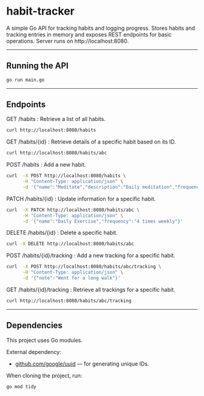 # habit-tracker

A simple Go API for tracking habits and logging progress. Stores habits and tracking entries in memory and exposes REST endpoints for basic operations. Server runs on http://localhost:8080.

---

## Running the API

```bash
go run main.go
```

---

## Endpoints

GET /habits : Retrieve a list of all habits.
```bash
curl http://localhost:8080/habits
```

GET /habits/{id} : Retrieve details of a specific habit based on its ID.
```bash
curl http://localhost:8080/habits/abc
```

POST /habits : Add a new habit.
```bash
curl  -X POST http://localhost:8080/habits \
      -H "Content-Type: application/json" \
      -d '{"name":"Meditate","description":"Daily meditation","frequency":"Daily"}'
```

PATCH /habits/{id} : Update information for a specific habit.
```bash
curl  -X PATCH http://localhost:8080/habits/abc \
      -H "Content-Type: application/json" \
      -d '{"name":"Daily Exercise","frequency":"4 times weekly"}'
```

DELETE /habits/{id} : Delete a specific habit.
```bash
curl -X DELETE http://localhost:8080/habits/abc
```

POST /habits/{id}/tracking : Add a new tracking for a specific habit.
```bash
curl  -X POST http://localhost:8080/habits/abc/tracking \
      -H "Content-Type: application/json" \
      -d '{"note":"Went for a long walk"}'
```

GET /habits/{id}/tracking : Retrieve all trackings for a specific habit.
```bash
curl http://localhost:8080/habits/abc/tracking
```

---

## Dependencies

This project uses Go modules.

External dependency:
- [github.com/google/uuid](https://pkg.go.dev/github.com/google/uuid) — for generating unique IDs.

When cloning the project, run:

```bash
go mod tidy